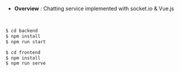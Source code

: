 - **Overview** : Chatting service implemented with socket.io & Vue.js

<br/>



```bash
$ cd backend
$ npm install
$ npm run start
```

```bash
$ cd frontend
$ npm install
$ npm run serve
```



<br/>